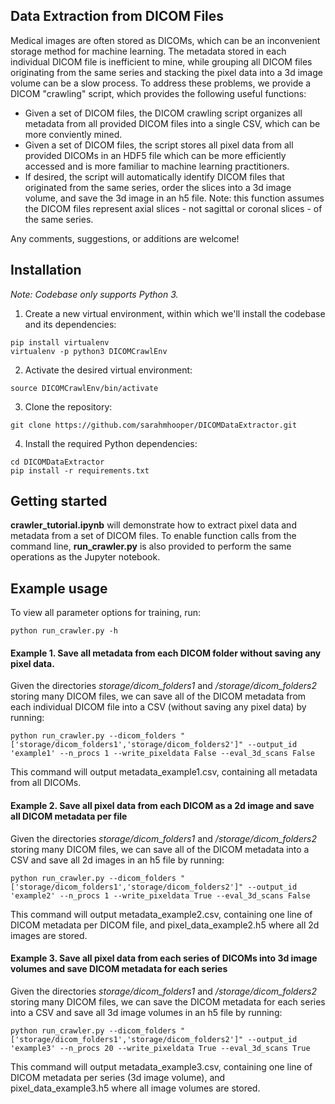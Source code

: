 ## Data Extraction from DICOM Files
Medical images are often stored as DICOMs, which can be an inconvenient storage method for machine learning. The metadata stored in each individual DICOM file is inefficient to mine, while grouping all DICOM files originating from the same series and stacking the pixel data into a 3d image volume can be a slow process. To address these problems, we provide a DICOM "crawling" script, which provides the following useful functions: 
- Given a set of DICOM files, the DICOM crawling script organizes all metadata from all provided DICOM files into a single CSV, which can be more conviently mined. 
- Given a set of DICOM files, the script stores all pixel data from all provided DICOMs in an HDF5 file which can be more efficiently accessed and is more familiar to machine learning practitioners. 
- If desired, the script will automatically identify DICOM files that originated from the same series, order the slices into a 3d image volume, and save the 3d image in an h5 file. Note: this function assumes the DICOM files represent axial slices - not sagittal or coronal slices - of the same series.

Any comments, suggestions, or additions are welcome!


## Installation 

*Note: Codebase only supports Python 3.* 

1. Create a new virtual environment, within which we'll install the codebase and its dependencies:
```
pip install virtualenv
virtualenv -p python3 DICOMCrawlEnv
```

2. Activate the desired virtual environment:
```
source DICOMCrawlEnv/bin/activate
```

3. Clone the repository:
```
git clone https://github.com/sarahmhooper/DICOMDataExtractor.git
```

4. Install the required Python dependencies: 
```
cd DICOMDataExtractor
pip install -r requirements.txt
```

## Getting started
__crawler_tutorial.ipynb__ will demonstrate how to extract pixel data and metadata from a set of DICOM files. To enable function calls from the command line, __run_crawler.py__ is also provided to perform the same operations as the Jupyter notebook.

## Example usage
To view all parameter options for training, run:

```
python run_crawler.py -h
```
#### Example 1. Save all metadata from each DICOM folder without saving any pixel data. 
Given the directories *storage/dicom_folders1* and */storage/dicom_folders2* storing many DICOM files, we can save all of the DICOM metadata from each individual DICOM file into a CSV (without saving any pixel data) by running:
```
python run_crawler.py --dicom_folders "['storage/dicom_folders1','storage/dicom_folders2']" --output_id 'example1' --n_procs 1 --write_pixeldata False --eval_3d_scans False
```
This command will output metadata_example1.csv, containing all metadata from all DICOMs. 

#### Example 2. Save all pixel data from each DICOM as a 2d image and save all DICOM metadata per file
Given the directories *storage/dicom_folders1* and */storage/dicom_folders2* storing many DICOM files, we can save all of the DICOM metadata into a CSV and save all 2d images in an h5 file by running:
```
python run_crawler.py --dicom_folders "['storage/dicom_folders1','storage/dicom_folders2']" --output_id 'example2' --n_procs 1 --write_pixeldata True --eval_3d_scans False
```
This command will output metadata_example2.csv, containing one line of DICOM metadata per DICOM file, and pixel_data_example2.h5 where all 2d images are stored. 

#### Example 3. Save all pixel data from each series of DICOMs into 3d image volumes and save DICOM metadata for each series
Given the directories *storage/dicom_folders1* and */storage/dicom_folders2* storing many DICOM files, we can save the DICOM metadata for each series into a CSV and save all 3d image volumes in an h5 file by running:
```
python run_crawler.py --dicom_folders "['storage/dicom_folders1','storage/dicom_folders2']" --output_id 'example3' --n_procs 20 --write_pixeldata True --eval_3d_scans True
```
This command will output metadata_example3.csv, containing one line of DICOM metadata per series (3d image volume), and pixel_data_example3.h5 where all image volumes are stored. 
